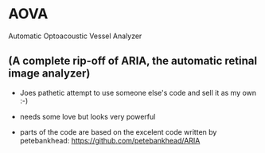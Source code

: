 # AOVA
Automatic Optoacoustic Vessel Analyzer

## (A complete rip-off of ARIA, the automatic retinal image analyzer)
- Joes pathetic attempt to use someone else's code and sell it as my own :-)
- needs some love but looks very powerful  

- parts of the code are based on the excelent code written by petebankhead:
https://github.com/petebankhead/ARIA